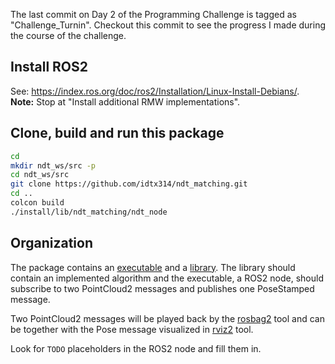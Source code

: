 The last commit on Day 2 of the Programming Challenge is tagged as "Challenge_Turnin". Checkout this commit to see the progress I made during the course of the challenge.



## Install ROS2
See: https://index.ros.org/doc/ros2/Installation/Linux-Install-Debians/.  
**Note:** Stop at "Install additional RMW implementations".

## Clone, build and run this package
```sh
cd
mkdir ndt_ws/src -p
cd ndt_ws/src
git clone https://github.com/idtx314/ndt_matching.git
cd ..
colcon build
./install/lib/ndt_matching/ndt_node
```

## Organization
The package contains an [executable](src/ndt_node.cpp) and a [library](src/ndt_lib.cpp). The library should contain
an implemented algorithm and the executable, a ROS2 node, should subscribe to two
PointCloud2 messages and publishes one PoseStamped message.

Two PointCloud2 messages will be played back by the [rosbag2](https://github.com/ros2/rosbag2) tool and can be
together with the Pose message visualized in [rviz2](https://github.com/ros2/rviz/tree/crystal) tool.

Look for `TODO` placeholders in the ROS2 node and fill them in.
